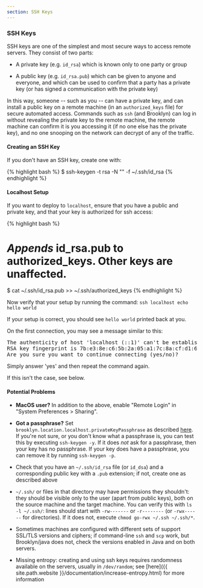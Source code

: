```yaml
---
section: SSH Keys
---
```


### SSH Keys

SSH keys are one of the simplest and most secure ways to access remote servers.
They consist of two parts:

* A private key (e.g. `id_rsa`) which is known only to one party or group
  
* A public key (e.g. `id_rsa.pub`) which can be given to anyone and everyone,
  and which can be used to confirm that a party has a private key
  (or has signed a communication with the private key)
  
In this way, someone -- such as you -- can have a private key,
and can install a public key on a remote machine (in an `authorized_keys` file)
for secure automated access.
Commands such as `ssh` (and Brooklyn) can log in without
revealing the private key to the remote machine,
the remote machine can confirm it is you accessing it (if no one else has the private key),
and no one snooping on the network can decrypt of any of the traffic.
 

#### Creating an SSH Key

If you don't have an SSH key, create one with:

{% highlight bash %}
$ ssh-keygen -t rsa -N "" -f ~/.ssh/id_rsa
{% endhighlight %}


#### Localhost Setup

If you want to deploy to `localhost`, ensure that you have a public and private key,
and that your key is authorized for ssh access:

{% highlight bash %}
# _Appends_ id_rsa.pub to authorized_keys. Other keys are unaffected.
$ cat ~/.ssh/id_rsa.pub >> ~/.ssh/authorized_keys
{% endhighlight %}

Now verify that your setup by running the command: `ssh localhost echo hello world`

If your setup is correct, you should see `hello world` printed back at you.

On the first connection, you may see a message similar to this:

<pre>
The authenticity of host 'localhost (::1)' can't be established.
RSA key fingerprint is 7b:e3:8e:c6:5b:2a:05:a1:7c:8a:cf:d1:6a:83:c2:ad.
Are you sure you want to continue connecting (yes/no)?
</pre>

Simply answer 'yes' and then repeat the command again.

If this isn't the case, see below. 




#### Potential Problems

* **MacOS user?** In addition to the above, enable "Remote Login" in "System Preferences > Sharing".

* **Got a passphrase?** Set `brooklyn.location.localhost.privateKeyPassphrase`
  as described [here](index.html#os-setup).
  If you're not sure, or you don't know what a passphrase is, you can test this by executing `ssh-keygen -y`.
  If it does *not* ask for a passphrase, then your key has no passphrase.
  If your key does have a passphrase, you can remove it by running `ssh-keygen -p`.

* Check that you have an `~/.ssh/id_rsa` file (or `id_dsa`) and a corresponding public key with a `.pub` extension;
  if not, create one as described above
  
* `~/.ssh/` or files in that directory may have permissions they shouldn't: 
  they should be visible only to the user (apart from public keys),
  both on the source machine and the target machine.
  You can verify this with `ls -l ~/.ssh/`:  lines should start with `-rw-------` or `-r--------` (or `-rwx------` for directories). 
  If it does not, execute `chmod go-rwx ~/.ssh ~/.ssh/*`.
 
* Sometimes machines are configured with different sets of support SSL/TLS versions and ciphers;
  if command-line `ssh` and `scp` work, but Brooklyn/java does not, check the versions enabled in Java and on both servers.

* Missing entropy: creating and using ssh keys requires randomness available on the servers,
  usually in `/dev/random`; see [here]({{ site.path.website }}/documentation/increase-entropy.html) for more information
